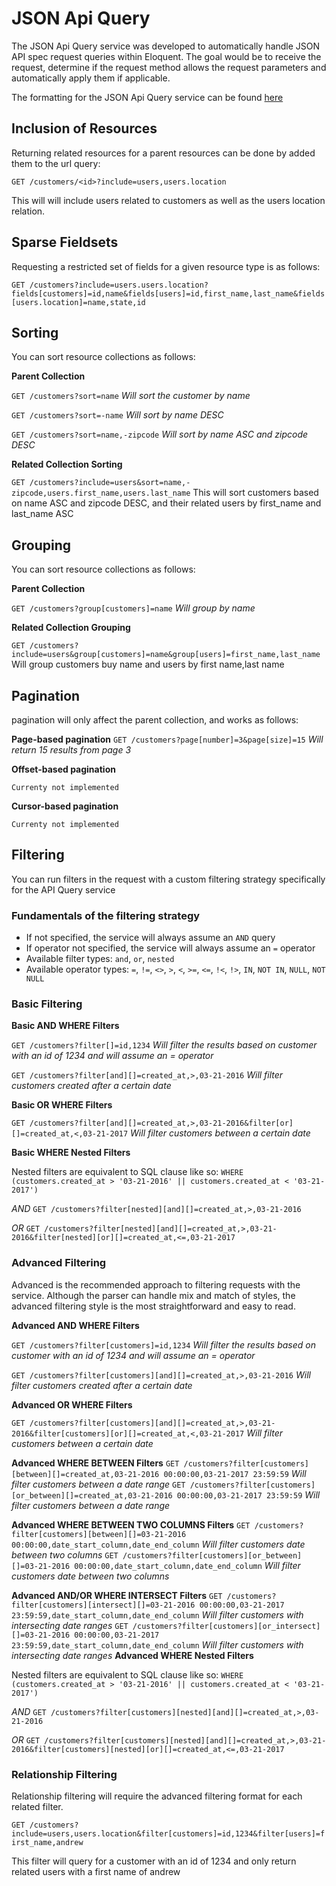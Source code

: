 # JSON Api Query

The JSON Api Query service was developed to automatically handle JSON API spec request queries within Eloquent. The goal would be to receive the request, determine if the request method allows the request parameters and automatically apply them if applicable.

The formatting for the JSON Api Query service can be found [here](http://jsonapi.org/format/)

## Inclusion of Resources

Returning related resources for a parent resources can be done by added them to the url query:

`GET /customers/<id>?include=users,users.location`

This will will include users related to customers as well as the users location relation.

## Sparse Fieldsets

Requesting a restricted set of fields for a given resource type is as follows:

`GET /customers?include=users.users.location?fields[customers]=id,name&fields[users]=id,first_name,last_name&fields[users.location]=name,state,id`

## Sorting

You can sort resource collections as follows:

**Parent Collection**

`GET /customers?sort=name` *Will sort the customer by name*

`GET /customers?sort=-name` *Will sort by name DESC*

`GET /customers?sort=name,-zipcode` *Will sort by name ASC and zipcode DESC*

**Related Collection Sorting**

`GET /customers?include=users&sort=name,-zipcode,users.first_name,users.last_name`
This will sort customers based on name ASC and zipcode DESC, and their related users by first_name and last_name ASC


## Grouping

You can sort resource collections as follows:

**Parent Collection**

`GET /customers?group[customers]=name` *Will group by name*

**Related Collection Grouping**

`GET /customers?include=users&group[customers]=name&group[users]=first_name,last_name`
Will group customers buy name and users by first name,last name

## Pagination

pagination will only affect the parent collection, and works as follows:

**Page-based pagination**
`GET /customers?page[number]=3&page[size]=15` *Will return 15 results from page 3*

**Offset-based pagination**

`Currenty not implemented`

**Cursor-based pagination**

`Currenty not implemented`

## Filtering

You can run filters in the request with a custom filtering strategy specifically for the API Query service

### Fundamentals of the filtering strategy

* If not specified, the service will always assume an `AND` query
* If operator not specified, the service will always assume an `=` operator
* Available filter types: `and`, `or`, `nested`
* Available operator types: `=`, `!=`, `<>`, `>`, `<`, `>=`, `<=`, `!<`, `!>`, `IN`, `NOT IN`, `NULL`, `NOT NULL`

### Basic Filtering

**Basic AND WHERE Filters**

`GET /customers?filter[]=id,1234` *Will filter the results based on customer with an id of 1234 and will assume an = operator*

`GET /customers?filter[and][]=created_at,>,03-21-2016` *Will filter customers created after a certain date*

**Basic OR WHERE Filters**

`GET /customers?filter[and][]=created_at,>,03-21-2016&filter[or][]=created_at,<,03-21-2017` *Will filter customers between a certain date*

**Basic WHERE Nested Filters**

Nested filters are equivalent to SQL clause like so: `WHERE (customers.created_at > '03-21-2016' || customers.created_at < '03-21-2017')`

*AND* `GET /customers?filter[nested][and][]=created_at,>,03-21-2016`

*OR* `GET /customers?filter[nested][and][]=created_at,>,03-21-2016&filter[nested][or][]=created_at,<=,03-21-2017`

### Advanced Filtering

Advanced is the recommended approach to filtering requests with the service. Although the parser can handle mix and match of styles,
the advanced filtering style is the most straightforward and easy to read.

**Advanced AND WHERE Filters**

`GET /customers?filter[customers]=id,1234` *Will filter the results based on customer with an id of 1234 and will assume an = operator*

`GET /customers?filter[customers][and][]=created_at,>,03-21-2016` *Will filter customers created after a certain date*

**Advanced OR WHERE Filters**

`GET /customers?filter[customers][and][]=created_at,>,03-21-2016&filter[customers][or][]=created_at,<,03-21-2017` *Will filter customers between a certain date*

**Advanced WHERE BETWEEN Filters**
`GET /customers?filter[customers][between][]=created_at,03-21-2016 00:00:00,03-21-2017 23:59:59` *Will filter customers between a date range*
`GET /customers?filter[customers][or_between][]=created_at,03-21-2016 00:00:00,03-21-2017 23:59:59` *Will filter customers between a date range*

**Advanced WHERE BETWEEN TWO COLUMNS Filters**
`GET /customers?filter[customers][between][]=03-21-2016 00:00:00,date_start_column,date_end_column` *Will filter customers date between two columns*
`GET /customers?filter[customers][or_between][]=03-21-2016 00:00:00,date_start_column,date_end_column` *Will filter customers date between two columns*

**Advanced AND/OR WHERE INTERSECT Filters**
`GET /customers?filter[customers][intersect][]=03-21-2016 00:00:00,03-21-2017 23:59:59,date_start_column,date_end_column` *Will filter customers with intersecting date ranges*
`GET /customers?filter[customers][or_intersect][]=03-21-2016 00:00:00,03-21-2017 23:59:59,date_start_column,date_end_column` *Will filter customers with intersecting date ranges*
**Advanced WHERE Nested Filters**

Nested filters are equivalent to SQL clause like so: `WHERE (customers.created_at > '03-21-2016' || customers.created_at < '03-21-2017')`

*AND* `GET /customers?filter[customers][nested][and][]=created_at,>,03-21-2016`

*OR* `GET /customers?filter[customers][nested][and][]=created_at,>,03-21-2016&filter[customers][nested][or][]=created_at,<=,03-21-2017`

### Relationship Filtering

Relationship filtering will require the advanced filtering format for each related filter.

`GET /customers?include=users,users.location&filter[customers]=id,1234&filter[users]=first_name,andrew`

This filter will query for a customer with an id of 1234 and only return related users with a first name of andrew
